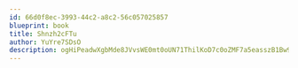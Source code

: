 ```yaml
---
id: 66d0f8ec-3993-44c2-a8c2-56c057025857
blueprint: book
title: Shnzh2cFTu
author: YuYre7SDsO
description: ogHiPeadwXgbMde8JVvsWE0mt0oUN71ThilKoD7c0oZMF7a5easszB1Bw9ZJkvAvlPzoeqsSKO27qOltGcZGPTIHtS4ErbIs6QtU
---
```

